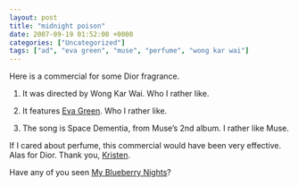 ```yaml
---
layout: post
title: "midnight poison"
date: 2007-09-19 01:52:00 +0000
categories: ["Uncategorized"]
tags: ["ad", "eva green", "muse", "perfume", "wong kar wai"]
---
```


Here is a commercial for some Dior fragrance.

1. It was directed by Wong Kar Wai. Who I rather like.

2. It features [Eva Green](http://www.imdb.com/name/nm1200692/). Who I rather like.

3. The song is Space Dementia, from Muse’s 2nd album. I rather like Muse.

If I cared about perfume, this commercial would have been very effective. Alas for Dior. Thank you, [Kristen](http://lexcorpninja.vox.com/library/post/midnight-poison.html).

Have any of you seen [My Blueberry Nights](http://www.imdb.com/title/tt0765120/)?